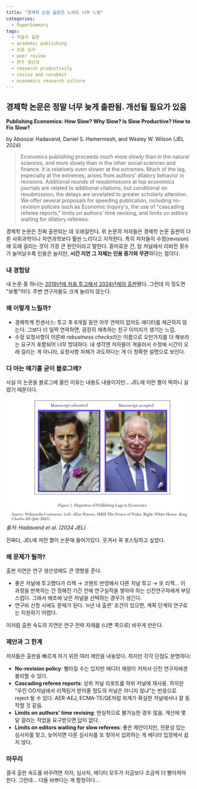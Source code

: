 ```yaml
---
title: "경제학 논문 출판은 느려도 너무 느림"
categories:
  - PaperSummary
tags:
  - 학술지 출판
  - academic publishing
  - 논문 심사
  - peer review
  - 연구 생산성
  - research productivity
  - revise and resubmit
  - economics research culture
--- 
```


## 경제학 논문은 정말 너무 늦게 출판됨. 개선될 필요가 있음

**Publishing Economics: How Slow? Why Slow? Is Slow Productive? How to Fix Slow?**

by Aboozar Hadavand, Daniel S. Hamermesh, and Wesley W. Wilson (JEL 2024)

> Economics publishing proceeds much more slowly than in the natural sciences, and more slowly than in the other social sciences and finance. It is relatively even slower at the extremes. Much of the lag, especially at the extremes, arises from authors' dilatory behavior in revisions. Additional rounds of resubmissions at top economics journals are related to additional citations; but conditional on resubmission, the delays are unrelated to greater scholarly attention. We offer several proposals for speeding publication, including no-revision policies such as Economic Inquiry's, the use of "cascading referee reports," limits on authors' time revising, and limits on editors waiting for dilatory referees.

경제학 논문은 진짜 출판되는 데 오래걸린다. 위 논문의 저자들은 경제학 논문 출판이 다른 사회과학이나 자연과학보다 훨씬 느리다고 지적한다. 특히 저자들이 수정(revision)에 오래 걸리는 것이 가장 큰 원인이라고 말한다. 흥미로운 건, 탑 저널에서 리비전 횟수가 늘어날수록 인용은 늘지만, **시간 지연 그 자체는 인용 증가와 무관**하다는 점이다.

### 내 경험담
내 논문 중 하나는 <a href="https://doi.org/10.1016/j.geb.2024.04.013" target="_blank">2019년에 처음 투고해서 2024년에야 출판</a>됐다. 그런데 이 정도면 "보통"이다. 주변 연구자들도 크게 놀라지 않는다.  

### 왜 이렇게 느릴까?  
- 경제학계 컨센서스: 투고 후 6개월 동안 아무 연락이 없어도 에디터를 채근하지 않는다. 그보다 더 일찍 연락하면, 굉장히 재촉하는 친구 이미지가 생기는 느낌.  
- 수정 요청사항이 이른바 *robustness checks*라는 이름으로 오만가지를 더 해보라는 요구가 포함되어 너무 방대하다. 내 생각엔 저자들이 게을러서 수정에 시간이 오래 걸리는 게 아니라, 요청사항 자체가 과도하다는 게 더 정확한 설명으로 보인다.  

### 다 아는 얘기를 굳이 블로그에?
사실 이 논문을 블로그에 올린 이유는 내용도 내용이지만… JEL에 이런 짤이 떡하니 실렸기 때문이다. 

![Slow publication](/assets/images/slowpub.png)  
*출처: Hadavand et al. (2024 JEL)*

진짜다, JEL에 저런 짤이 논문에 들어가있다. 웃겨서 꼭 포스팅하고 싶었다.

### 왜 문제가 될까?
출판 지연은 연구 생산성에도 큰 영향을 준다.  
- 좋은 저널에 투고했다가 리젝 → 코멘트 반영해서 다른 저널 투고 → 또 리젝… 이 과정을 반복하는 건 정해진 기간 안에 연구실적을 쌓아야 하는 신진연구자에게 부담스럽다. 그래서 애초에 낮은 저널을 선택하는 경우가 생긴다.  
- 연구비 신청 시에도 문제가 된다. ‘n년 내 출판’ 조건이 있으면, 계획 단계의 연구로는 지원하기 어렵다.  

이처럼 출판 속도의 지연은 연구 전략 자체를 (나쁜 쪽으로) 바꾸게 만든다.

### 제안과 그 한계
저자들은 출판을 빠르게 하기 위한 여러 제안을 내놓았다. 하지만 각각 단점도 분명하다:

- **No-revision policy**: 빨라질 수는 있지만 에디터 재량이 커져서 신진 연구자에겐 불리할 수 있다. 
- **Cascading referee reports**: 상위 저널 리포트를 하위 저널에 재사용. 하지만 "우린 OO저널에서 리젝된거 받아줄 정도의 저널은 아니지 않냐"는 반응으로 reject 될 수 있다. AER-AEJ, ECMA-TE/QE처럼 위계가 확실한 저널에서나 잘 동작할 것 같음.  
- **Limits on authors' time revising**: 현실적으로 불가능한 경우 많음. 계산에 몇 달 걸리는 작업을 요구받으면 답이 없다.  
- **Limits on editors waiting for slow referees**: 좋은 제안이지만, 전문성 있는 심사자를 찾고, 늦어지면 다른 심사자를 또 찾아서 섭외하는 게 에디터 입장에서 쉽지 않다.  

### 마무리
결국 출판 속도를 바꾸려면 저자, 심사자, 에디터 모두가 지금보다 조금씩 더 빨라져야 한다. 그런데… 다들 바쁘다는 게 함정이다...